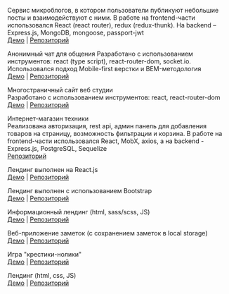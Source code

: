 Сервис микроблогов, в котором пользователи публикуют небольшие посты и взаимодействуют с ними. 
В работе на frontend-части использовался React (react router), redux (redux-thunk). На backend –  Express.js, MongoDB, mongoose, passport-jwt   
[Демо](https://svetlanael12.github.io/twits/) | [Репозиторий](https://github.com/svetlanael12/twits)

Анонимный чат для общения
Разработано с использованием инструментов: react (type script), react-router-dom, socket.io. Использовался подход Mobile-first верстки и BEM-методология  
[Демо](https://anon-chat-el12.netlify.app/) | [Репозиторий](https://github.com/svetlanael12/anon-chat)

Многостраничный сайт веб студии  
Разработано с использованием инструментов: react, react-router-dom  
[Демо](https://svetlanael12.github.io/Create-Studio/) | [Репозиторий](https://github.com/svetlanael12/Create-Studio)

Интернет-магазин техники  
Реализована авторизация, rest api, админ панель для добавления товаров на страницу, возможность фильтрации и корзина. В работе на frontend-части использовался React, MobX, axios, а на backend - Express.js, PostgreSQL, Sequelize  
[Репозиторий](https://github.com/svetlanael12/online-shop)

Лендинг выполнен на React.js   
[Демо](https://svetlanael12.github.io/virtual/) | [Репозиторий](https://github.com/svetlanael12/virtual)

Лендинг выполнен с использованием Bootstrap   
[Демо](https://svetlanael12.github.io/lending-mobileApp/) | [Репозиторий](https://github.com/svetlanael12/lending-mobileApp)

Информационный лендинг (html, sass/scss, JS)  
[Демо](https://svetlanael12.github.io/cloudbudget/) | [Репозиторий](https://github.com/svetlanael12/cloudbudget)

Веб-приложение заметок (с сохранением заметок в local storage)    
[Демо](https://svetlanael12.github.io/notebook/) | [Репозиторий](https://github.com/svetlanael12/notebook)

Игра "крестики-нолики"  
[Демо](https://svetlanael12.github.io/tic-tac-toe/) | [Репозиторий](https://github.com/svetlanael12/tic-tac-toe)

Лендинг (html, сss, JS)  
[Демо](https://svetlanael12.github.io/mq-diplom/) | [Репозиторий](https://github.com/svetlanael12/mq-diplom)
